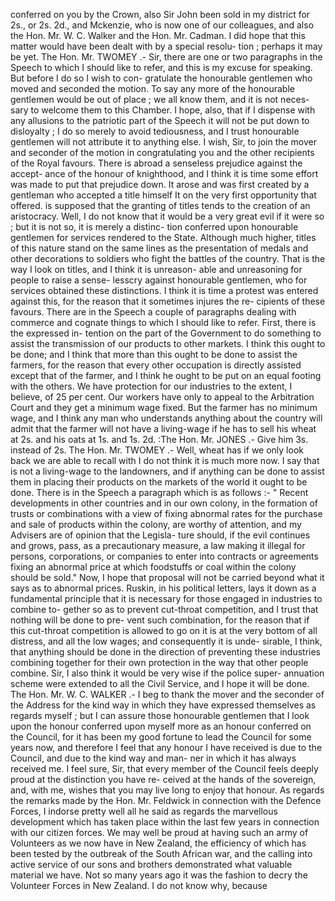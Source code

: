 conferred on you by the Crown, also Sir John been sold in my district for 2s., or 2s. 2d., and Mckenzie, who is now one of our colleagues, and also the Hon. Mr. W. C. Walker and the Hon. Mr. Cadman. I did hope that this matter would have been dealt with by a special resolu- tion ; perhaps it may be yet. The Hon. Mr. TWOMEY .- Sir, there are one or two paragraphs in the Speech to which I should like to refer, and this is my excuse for speaking. But before I do so I wish to con- gratulate the honourable gentlemen who moved and seconded the motion. To say any more of the honourable gentlemen would be out of place ; we all know them, and it is not neces- sary to welcome them to this Chamber. I hope, also, that if I dispense with any allusions to the patriotic part of the Speech it will not be put down to disloyalty ; I do so merely to avoid tediousness, and I trust honourable gentlemen will not attribute it to anything else. I wish, Sir, to join the mover and seconder of the motion in congratulating you and the other recipients of the Royal favours. There is abroad a senseless prejudice against the accept- ance of the honour of knighthood, and I think it is time some effort was made to put that prejudice down. It arose and was first created by a gentleman who accepted a title himself It on the very first opportunity that offered. is supposed that the granting of titles tends to the creation of an aristocracy. Well, I do not know that it would be a very great evil if it were so ; but it is not so, it is merely a distinc- tion conferred upon honourable gentlemen for services rendered to the State. Although much higher, titles of this nature stand on the same lines as the presentation of medals and other decorations to soldiers who fight the battles of the country. That is the way I look on titles, and I think it is unreason- able and unreasoning for people to raise a sense- lesscry against honourable gentlemen, who for services obtained these distinctions. I think it is time a protest was entered against this, for the reason that it sometimes injures the re- cipients of these favours. There are in the Speech a couple of paragraphs dealing with commerce and cognate things to which I should like to refer. First, there is the expressed in- tention on the part of the Government to do something to assist the transmission of our products to other markets. I think this ought to be done; and I think that more than this ought to be done to assist the farmers, for the reason that every other occupation is directly assisted except that of the farmer, and I think he ought to be put on an equal footing with the others. We have protection for our industries to the extent, I believe, of 25 per cent. Our workers have only to appeal to the Arbitration Court and they get a minimum wage fixed. But the farmer has no minimum wage, and I think any man who understands anything about the country will admit that the farmer will not have a living-wage if he has to sell his wheat at 2s. and his oats at 1s. and 1s. 2d. :The Hon. Mr. JONES .- Give him 3s. instead of 2s. The Hon. Mr. TWOMEY .- Well, wheat has if we only look back we are able to recall with I do not think it is much more now. I say that is not a living-wage to the landowners, and if anything can be done to assist them in placing their products on the markets of the world it ought to be done. There is in the Speech a paragraph which is as follows :- " Recent developments in other countries and in our own colony, in the formation of trusts or combinations with a view of fixing abnormal rates for the purchase and sale of products within the colony, are worthy of attention, and my Advisers are of opinion that the Legisla- ture should, if the evil continues and grows, pass, as a precautionary measure, a law making it illegal for persons, corporations, or companies to enter into contracts or agreements fixing an abnormal price at which foodstuffs or coal within the colony should be sold." Now, I hope that proposal will not be carried beyond what it says as to abnormal prices. Ruskin, in his political letters, lays it down as a fundamental principle that it is necessary for those engaged in industries to combine to- gether so as to prevent cut-throat competition, and I trust that nothing will be done to pre- vent such combination, for the reason that if this cut-throat competition is allowed to go on it is at the very bottom of all distress, and all the low wages; and consequently it is unde- sirable, I think, that anything should be done in the direction of preventing these industries combining together for their own protection in the way that other people combine. Sir, I also think it would be very wise if the police super- annuation scheme were extended to all the Civil Service, and I hope it will be done. The Hon. Mr. W. C. WALKER .- I beg to thank the mover and the seconder of the Address for the kind way in which they have expressed themselves as regards myself ; but I can assure those honourable gentlemen that I look upon the honour conferred upon myself more as an honour conferred on the Council, for it has been my good fortune to lead the Council for some years now, and therefore I feel that any honour I have received is due to the Council, and due to the kind way and man- ner in which it has always received me. I feel sure, Sir, that every member of the Council feels deeply proud at the distinction you have re- ceived at the hands of the sovereign, and, with me, wishes that you may live long to enjoy that honour. As regards the remarks made by the Hon. Mr. Feldwick in connection with the Defence Forces, I indorse pretty well all he said as regards the marvellous development which has taken place within the last few years in connection with our citizen forces. We may well be proud at having such an army of Volunteers as we now have in New Zealand, the efficiency of which has been tested by the outbreak of the South African war, and the calling into active service of our sons and brothers demonstrated what valuable material we have. Not so many years ago it was the fashion to decry the Volunteer Forces in New Zealand. I do not know why, because 